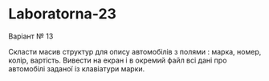 # Laboratorna-23

Варіант № 13

Скласти масив структур для опису автомобілів з полями : марка, номер, колір, вартість. Вивести на екран і в окремий файл всі дані про автомобілі заданої із клавіатури марки.
